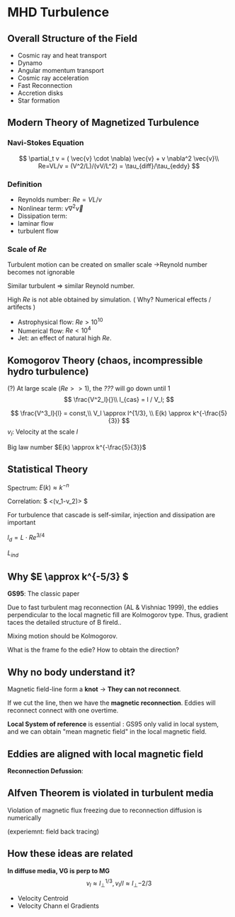 # MHD Turbulence

## Overall Structure of the Field

- Cosmic ray and heat transport 
- Dynamo
- Angular momentum transport
- Cosmic ray acceleration
- Fast Reconnection
- Accretion disks
- Star formation



## Modern Theory of Magnetized Turbulence

### Navi-Stokes Equation

$$
\partial_t v = ( \vec{v} \cdot \nabla) \vec{v} + v \nabla^2 \vec{v}\\
Re=VL/v = (V^2/L)/(vV/L^2) = \tau_{diff}/\tau_{eddy}
$$

### Definition

- Reynolds number: $Re = VL/v$
- Nonlinear term: $v\nabla^2\vec{v}$
- Dissipation term: 
- laminar flow
- turbulent flow



### Scale of $Re$

Turbulent motion can be created on smaller scale $\rightarrow$Reynold number becomes not ignorable

Similar turbulent => similar Reynold number. 

High $Re$ is not able obtained by simulation. ( Why? Numerical effects / artifects )

- Astrophysical flow: $Re > 10^{10}$
- Numerical flow: $Re < 10^{4}$
- Jet: an effect of natural high $Re$. 



## Komogorov Theory (chaos, incompressible hydro turbulence)

(?) At large scale ($Re >> 1$), the _???_ will go down until 1
$$
\frac{V^2_l}{}\\
l_{cas} = l / V_l;
$$

$$
\frac{V^3_l}{l} = const,\\
V_l \approx l^{1/3}, \\
E(k) \approx k^{-\frac{5}{3}}
$$
$v_l$: Velocity at the scale $l$

Big law number $E(k) \approx k^{-\frac{5}{3}}$



## Statistical Theory

Spectrum: $E(k) \approx k^{-n}$

Correlation: $ <(v_1-v_2)> $



For turbulence that cascade is self-similar, injection and dissipation are important

$l_d = L \cdot Re^{3/4}$

$L_{ind}$



## Why $E \approx k^{-5/3} $

**GS95**: The classic paper 

Due to fast turbulent mag reconnection (AL & Vishniac 1999),  the eddies perpendicular to the local magnetic fill are Kolmogorov type. Thus, gradient taces the detailed structure of B fireld..

Mixing motion should be Kolmogorov. 

What is the frame fo  the edie? How to obtain the direction?



## Why no body understand it?

Magnetic field-line form a **knot** -> **They can not reconnect**.

If we cut the line, then we have the **magnetic reconnection**. Eddies will reconnect  connect with one overtime.

**Local System of reference** is essential : GS95 only valid in local system, and we can obtain "mean magnetic field" in the local magnetic field.



## Eddies are aligned with local magnetic field

**Reconnection Defussion**: 



## Alfven Theorem is violated in turbulent media

Violation of magnetic flux freezing due to reconnection diffusion is numerically

(experiemnt: field back tracing)



## How these ideas are related

**In diffuse media, VG is perp to MG**
$$
v_l \approx l_\perp^{1/3}, v_l/l \approx l_\perp{-2/3}
$$


- Velocity Centroid
- Velocity Chann el Gradients 

